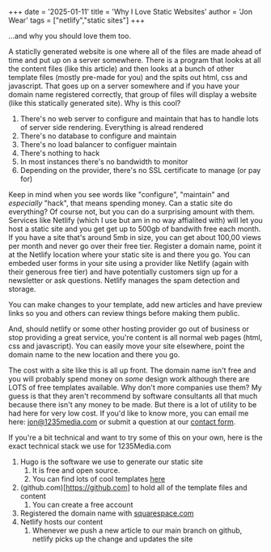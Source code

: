+++
date = '2025-01-11'
title = 'Why I Love Static Websites'
author = 'Jon Wear'
tags = ["netlify","static sites"]
+++

...and why you should love them too.  

A staticlly generated website is one where all of the files are made ahead of time and put up on a server somewhere.  There is a program that looks at all the content files (like this article) and then looks at a bunch of other template files (mostly pre-made for you) and the spits out html, css and javascript.  That goes up on a server somewhere and if you have your domain name registered correctly, that group of files will display a website (like this statically generated site).  Why is this cool?

1. There's no web server to configure and maintain that has to handle lots of server side rendering. Everything is alread rendered
1. There's no database to configure and maintain
1. There's no load balancer to configuer maintain
1. There's nothing to hack
1. In most instances there's no bandwidth to monitor
1. Depending on the provider, there's no SSL certificate to manage (or pay for)

Keep in mind when you see words like "configure", "maintain" and _especially_ "hack", that means spending money.  Can a static site do everything?  Of course not, but you can do a surprising amount with them.  Services like Netlify (which I use but am in no way affialited with) will let you host a static site and you get get up to 500gb of bandwith free each month.  If you have a site that's around 5mb in size, you can get about 100,00 views per month and never go over their free tier.  Register a domain name, point it at the Netlify location where your static site is and there you go.  You can embeded user forms in your site using a provider like Netlify (again with their generous free tier) and have potentially customers sign up for a newsletter or ask questions.  Netlify manages the spam detection and storage.

You can make changes to your template, add new articles and have preview links so you and others can review things before making them public.

And, should netlify or some other hosting provider go out of business or stop providing a great service, you're content is all normal web pages (html, css and javascript).  You can easily move your site elsewhere, point the domain name to the new location and there you go.

The cost with a site like this is all up front.  The domain name isn't free and you will probably spend money on _some_ design work although there are LOTS of free templates available.  Why don't more companies use them?  My guess is that they aren't recommend by software consultants all that much because there isn't any money to be made.  But there is a lot of utility to be had here for very low cost.  If you'd like to know more, you can email me here: jon@1235media.com or submit a question at our [contact form](https://1235media.com/#contact).

If you're a bit technical and want to try some of this on your own, here is the exact technical stack we use for 1235Media.com

1. Hugo is the software we use to generate our static site
    1. It is free and open source.
    1. You can find lots of cool templates [here](https://hugothemesfree.com)
1. (github.com)[https://github.com] to hold all of the template files and content
    1. You can create a free account
1. Registered the domain name with [squarespace.com](https://domains.squarespace.com)
1. Netlify hosts our content
    1. Whenever we push a new article to our main branch on github, netlify picks up the change and updates the site
